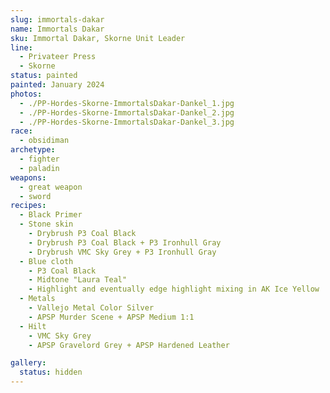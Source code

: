 ```yaml
---
slug: immortals-dakar
name: Immortals Dakar
sku: Immortal Dakar, Skorne Unit Leader
line:
  - Privateer Press
  - Skorne
status: painted
painted: January 2024
photos:
  - ./PP-Hordes-Skorne-ImmortalsDakar-Dankel_1.jpg
  - ./PP-Hordes-Skorne-ImmortalsDakar-Dankel_2.jpg
  - ./PP-Hordes-Skorne-ImmortalsDakar-Dankel_3.jpg
race:
  - obsidiman
archetype:
  - fighter
  - paladin
weapons:
  - great weapon
  - sword
recipes:
  - Black Primer
  - Stone skin
    - Drybrush P3 Coal Black
    - Drybrush P3 Coal Black + P3 Ironhull Gray
    - Drybrush VMC Sky Grey + P3 Ironhull Gray
  - Blue cloth
    - P3 Coal Black
    - Midtone "Laura Teal"
    - Highlight and eventually edge highlight mixing in AK Ice Yellow
  - Metals
    - Vallejo Metal Color Silver
    - APSP Murder Scene + APSP Medium 1:1
  - Hilt
    - VMC Sky Grey
    - APSP Gravelord Grey + APSP Hardened Leather

gallery:
  status: hidden
---
```

